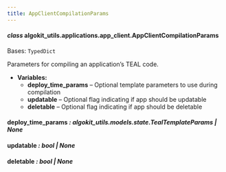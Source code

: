 ```yaml
---
title: AppClientCompilationParams
---
```

#### *class* algokit_utils.applications.app_client.AppClientCompilationParams

Bases: `TypedDict`

Parameters for compiling an application’s TEAL code.

* **Variables:**
  * **deploy_time_params** – Optional template parameters to use during compilation
  * **updatable** – Optional flag indicating if app should be updatable
  * **deletable** – Optional flag indicating if app should be deletable

#### deploy_time_params *: algokit_utils.models.state.TealTemplateParams | None*

#### updatable *: bool | None*

#### deletable *: bool | None*